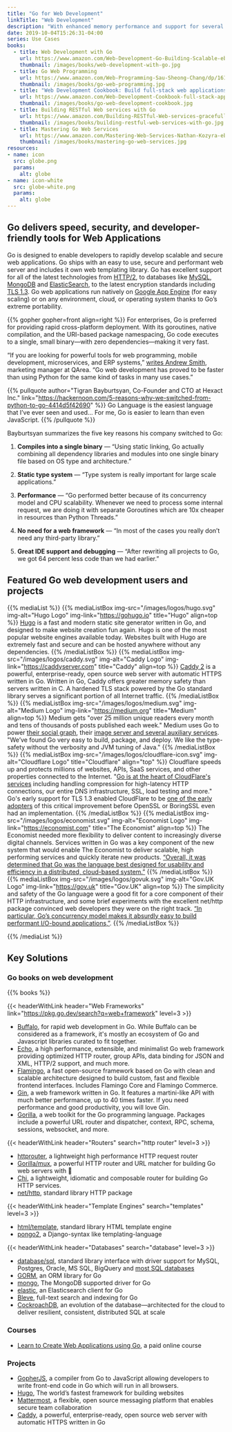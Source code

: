 ```yaml
---
title: "Go for Web Development"
linkTitle: "Web Development"
description: "With enhanced memory performance and support for several IDEs, Go powers fast and scalable web applications."
date: 2019-10-04T15:26:31-04:00
series: Use Cases
books:
  - title: Web Development with Go
    url: https://www.amazon.com/Web-Development-Go-Building-Scalable-ebook/dp/B01JCOC6Z6
    thumbnail: /images/books/web-development-with-go.jpg
  - title: Go Web Programming
    url: https://www.amazon.com/Web-Programming-Sau-Sheong-Chang/dp/1617292567
    thumbnail: /images/books/go-web-programming.jpg
  - title: "Web Development Cookbook: Build full-stack web applications with Go"
    url: https://www.amazon.com/Web-Development-Cookbook-full-stack-applications-ebook/dp/B077TVQ28W
    thumbnail: /images/books/go-web-development-cookbook.jpg
  - title: Building RESTful Web services with Go
    url: https://www.amazon.com/Building-RESTful-Web-services-gracefully-ebook/dp/B072QB8KL1
    thumbnail: /images/books/building-restful-web-services-with-go.jpg
  - title: Mastering Go Web Services
    url: https://www.amazon.com/Mastering-Web-Services-Nathan-Kozyra-ebook/dp/B00W5GUKL6
    thumbnail: /images/books/mastering-go-web-services.jpg
resources:
- name: icon
  src: globe.png
  params:
    alt: globe
- name: icon-white
  src: globe-white.png
  params:
    alt: globe
---
```


## Go delivers speed, security, and developer-friendly tools for Web Applications

Go is designed to enable developers to rapidly develop scalable and secure web applications. Go ships with an easy to use, secure and performant web server and includes it own web templating library. Go has excellent support for all of the latest technologies from [HTTP/2](https://pkg.go.dev/net/http), to databases like [MySQL](https://pkg.go.dev/mod/github.com/go-sql-driver/mysql), [MongoDB](https://pkg.go.dev/mod/go.mongodb.org/mongo-driver) and [ElasticSearch](https://pkg.go.dev/mod/github.com/elastic/go-elasticsearch/v7), to the latest encryption standards including [TLS 1.3](https://pkg.go.dev/crypto/tls). Go web applications run natively on [Google App Engine](https://cloud.google.com/appengine/) (for easy scaling) or on any environment, cloud, or operating system thanks to Go’s extreme portability. 

{{% gopher gopher=front align=right %}}
For enterprises, Go is preferred for providing rapid cross-platform deployment. With its goroutines, native compilation, and the URI-based package namespacing, Go code executes to a single, small binary—with zero dependencies—making it very fast.

“If you are looking for powerful tools for web programming, mobile development, microservices, and ERP systems,” [writes Andrew Smith](https://dzone.com/articles/golang-web-development-better-than-python), marketing manager at QArea. “Go web development has proved to be faster than using Python for the same kind of tasks in many use cases.”

{{% pullquote author="Tigran Bayburtsyan, Co-Founder and CTO at Hexact Inc." link="https://hackernoon.com/5-reasons-why-we-switched-from-python-to-go-4414d5f42690" %}}
Go Language is the easiest language that I’ve ever seen and used... For me, Go is easier to learn than even JavaScript.
{{% /pullquote %}}

Bayburtsyan summarizes the five key reasons his company switched to Go:

1.   **Compiles into a single binary** — “Using static linking, Go actually combining all dependency libraries and modules into one single binary file based on OS type and architecture.”

2.   **Static type system** — “Type system is really important for large scale applications.”

3.   **Performance** — “Go performed better because of its concurrency model and CPU scalability. Whenever we need to process some internal request, we are doing it with separate Goroutines which are 10x cheaper in resources than Python Threads.”

4.   **No need for a web framework** — “In most of the cases you really don’t need any third-party library.”

5.   **Great IDE support and debugging** — “After rewriting all projects to Go, we got 64 percent less code than we had earlier.”


## Featured Go web development users and projects 

{{% mediaList %}}
    {{% mediaListBox img-src="/images/logos/hugo.svg" img-alt="Hugo Logo"  img-link="https://gohugo.io" title="Hugo" align=top  %}}
[Hugo](https://gohugo.io) is a fast and modern static site generator written in Go, and designed to make website creation fun again. Hugo is one of the most popular website engines available today. Websites built with Hugo are extremely fast and secure and can be hosted anywhere without any dependencies. 
    {{% /mediaListBox %}}
    {{% mediaListBox img-src="/images/logos/caddy.svg" img-alt="Caddy Logo"  img-link="https://caddyserver.com" title="Caddy" align=top  %}}
[Caddy 2](https://caddyserver.com) is a powerful, enterprise-ready, open source web server with automatic HTTPS written in Go. Written in Go, Caddy offers greater memory safety than servers written in C. A hardened TLS stack powered by the Go standard library serves a significant portion of all Internet traffic. 
    {{% /mediaListBox %}}
    {{% mediaListBox img-src="/images/logos/medium.svg" img-alt="Medium Logo"  img-link="https://medium.org" title="Medium" align=top  %}}
Medium gets "over 25 million unique readers every month and tens of thousands of posts published each week." Medium uses Go to power [their social graph](https://medium.engineering/how-medium-goes-social-b7dbefa6d413), their [image server and several auxiliary services](https://medium.engineering/how-medium-goes-social-b7dbefa6d413). "We’ve found Go very easy to build, package, and deploy. We like the type-safety without the verbosity and JVM tuning of Java." 
    {{% /mediaListBox %}}
    {{% mediaListBox img-src="/images/logos/cloudflare-icon.svg" img-alt="Cloudflare Logo" title="Cloudflare" align="top" %}}
Cloudflare speeds up and protects millions of websites, APIs, SaaS services, and other properties connected to the Internet. "[Go is at the heart of CloudFlare's services](https://blog.cloudflare.com/what-weve-been-doing-with-go/) including handling compression for high-latency HTTP connections, our entire DNS infrastructure, SSL, load testing and more." Go's early support for TLS 1.3 enabled CloudFlare to be [one of the early adopters](https://blog.cloudflare.com/know-your-scm_rights/) of this critical improvement before OpenSSL or BoringSSL even had an implementation. 
    {{% /mediaListBox %}}
    {{% mediaListBox img-src="/images/logos/economist.svg" img-alt="Economist Logo" img-link="https://economist.com" title="The  Economist" align=top %}}
The Economist needed more flexibility to deliver content to increasingly diverse digital channels. Services written in Go was a key component of the new system that would enable The Economist to deliver scalable, high performing services and quickly iterate new products. 
[“Overall, it was determined that Go was the language best designed for usability and efficiency in a distributed, cloud-based system.”](https://www.infoq.com/articles/golang-the-economist/)
    {{% /mediaListBox %}}
    {{% mediaListBox img-src="/images/logos/govuk.svg" img-alt="Gov.UK Logo" img-link="https://gov.uk" title="Gov.UK" align=top %}}
The simplicity and safety of the Go language were a good fit for a core component of their HTTP infrastructure, and some brief experiments with the excellent net/http package convinced web developers they were on the right track. [“In particular, Go’s concurrency model makes it absurdly easy to build performant I/O-bound applications,”](https://technology.blog.gov.uk/2013/12/05/building-a-new-router-for-gov-uk/).
    {{% /mediaListBox %}}

{{% /mediaList %}}

## Key Solutions

### Go books on web development 

{{% books %}}

{{< headerWithLink header="Web Frameworks" link="https://pkg.go.dev/search?q=web+framework" level=3 >}} 

*   [Buffalo](https://gobuffalo.io/en/), for rapid web development in Go. While Buffalo can be considered as a framework, it's mostly an ecosystem of Go and Javascript libraries curated to fit together.
*   [Echo](https://echo.labstack.com), a high performance, extensible, and minimalist Go web framework providing optimized HTTP router, group APIs, data binding for JSON and XML, HTTP/2 support, and much more.
*   [Flamingo](https://www.flamingo.me), a fast open-source framework based on Go with clean and scalable architecture designed to build custom, fast and flexible frontend interfaces. Includes Flamingo Core and Flamingo Commerce.
*   [Gin](https://gin-gonic.com/), a web framework written in Go. It features a martini-like API with much better performance, up to 40 times faster. If you need performance and good productivity, you will love Gin.
*   [Gorilla](http://www.gorillatoolkit.org/), a web toolkit for the Go programming language. Packages include a powerful URL router and dispatcher, context, RPC, schema, sessions, websocket, and more.


{{< headerWithLink header="Routers" search="http router" level=3 >}} 

* [httprouter](https://pkg.go.dev/github.com/julienschmidt/httprouter?tab=overview), a lightweight high performance HTTP request router
* [Gorilla/mux](http://www.gorillatoolkit.org/pkg/mux), a powerful HTTP router and URL matcher for building Go web servers with 🦍
* [Chi](https://pkg.go.dev/github.com/go-chi/chi?tab=overview), a lightweight, idiomatic and composable router for building Go HTTP services.
* [net/http](https://pkg.go.dev/net/http), standard library HTTP package

{{< headerWithLink header="Template Engines" search="templates" level=3 >}} 

* [html/template](https://pkg.go.dev/html/template), standard library HTML template engine
* [pongo2](https://pkg.go.dev/github.com/flosch/pongo2?tab=overview), a Django-syntax like templating-language

{{< headerWithLink header="Databases" search="database" level=3 >}} 

* [database/sql](https://pkg.go.dev/database/sql), standard library interface with driver support for MySQL, Postgres, Oracle, MS SQL, BigQuery and [most SQL databases](https://github.com/golang/go/wiki/SQLDrivers)
* [GORM](https://gorm.io/), an ORM library for Go
* [mongo](https://pkg.go.dev/go.mongodb.org/mongo-driver/mongo?tab=overview), The MongoDB supported driver for Go
* [elastic](https://pkg.go.dev/github.com/olivere/elastic?tab=overview), an Elasticsearch client for Go
*   [Bleve](http://blevesearch.com/), full-text search and indexing for Go
*   [CockroachDB](https://www.cockroachlabs.com/), an evolution of the database—architected for the cloud to deliver resilient, consistent, distributed SQL at scale


### Courses
* [Learn to Create Web Applications using Go](https://www.usegolang.com), a paid online course

### Projects
*   [GopherJS](https://github.com/gopherjs/gopherjs), a compiler from Go to JavaScript allowing developers to write front-end code in Go which will run in all browsers.
*   [Hugo](https://gohugo.io/), The world’s fastest framework for building websites
*   [Mattermost](https://mattermost.com/), a flexible, open source messaging platform
that enables secure team collaboration
*   [Caddy](https://caddyserver.com/), a powerful, enterprise-ready, open source web server with automatic HTTPS written in Go
